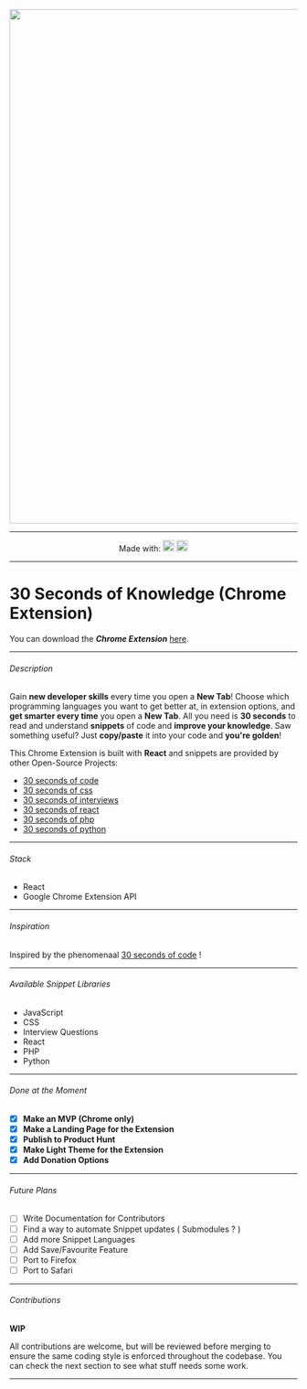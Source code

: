 <p align="center"><img width=900 src="https://raw.githubusercontent.com/petrovicstefanrs/30_seconds_of_knowledge/master/misc/Promo_Marquee.jpg"/></a></p>

------

<p align="center">
  Made with: 
  <img src="https://cdn4.iconfinder.com/data/icons/logos-3/600/React.js_logo-512.png" height=20 /> 
  <img src="https://proxy.duckduckgo.com/iu/?u=http%3A%2F%2Ficons.iconarchive.com%2Ficons%2Fdtafalonso%2Fandroid-lollipop%2F512%2FChrome-icon.png&f=1" height=20/>
</p>

------

# 30 Seconds of Knowledge (Chrome Extension)

You can download the ***Chrome Extension*** [here](https://30secondsofknowledge.petrovicstefan.rs/).

------

###### Description

Gain **new developer skills** every time you open a **New Tab**! Choose which programming languages you want to get better at, in extension options, and **get smarter every time** you open a **New Tab**. All you need is **30 seconds** to read and understand **snippets** of code and **improve your knowledge**. Saw something useful? Just **copy/paste** it into your code and **you're golden**!

This Chrome Extension is built with **React** and snippets are provided by other Open-Source Projects:
- [30 seconds of code](https://github.com/30-seconds/30-seconds-of-code)
- [30 seconds of css](https://github.com/30-seconds/30-seconds-of-css)
- [30 seconds of interviews](https://github.com/30-seconds/30-seconds-of-interviews)
- [30 seconds of react](https://github.com/30-seconds/30-seconds-of-react)
- [30 seconds of php](https://github.com/appzcoder/30-seconds-of-php-code)
- [30 seconds of python](https://github.com/kriadmin/30-seconds-of-python-code)

------

###### Stack

- React
- Google Chrome Extension API

------

###### Inspiration

Inspired by the phenomenaal [30 seconds of code](https://github.com/30-seconds/30-seconds-of-code) !

------

###### Available Snippet Libraries

- JavaScript
- CSS
- Interview Questions
- React
- PHP
- Python

------

###### Done at the Moment 

- [x] **Make an MVP (Chrome only)**
- [x] **Make a Landing Page for the Extension**
- [x] **Publish to Product Hunt**
- [x] **Make Light Theme for the Extension**
- [x] **Add Donation Options**

------

###### Future Plans

- [ ] Write Documentation for Contributors
- [ ] Find a way to automate Snippet updates ( Submodules ? )
- [ ] Add more Snippet Languages
- [ ] Add Save/Favourite Feature
- [ ] Port to Firefox
- [ ] Port to Safari

------

###### Contributions

**WIP**

All contributions are welcome, but will be reviewed before merging to ensure the same coding style is enforced throughout the codebase. You can check the next section to see what stuff needs some work.

------

